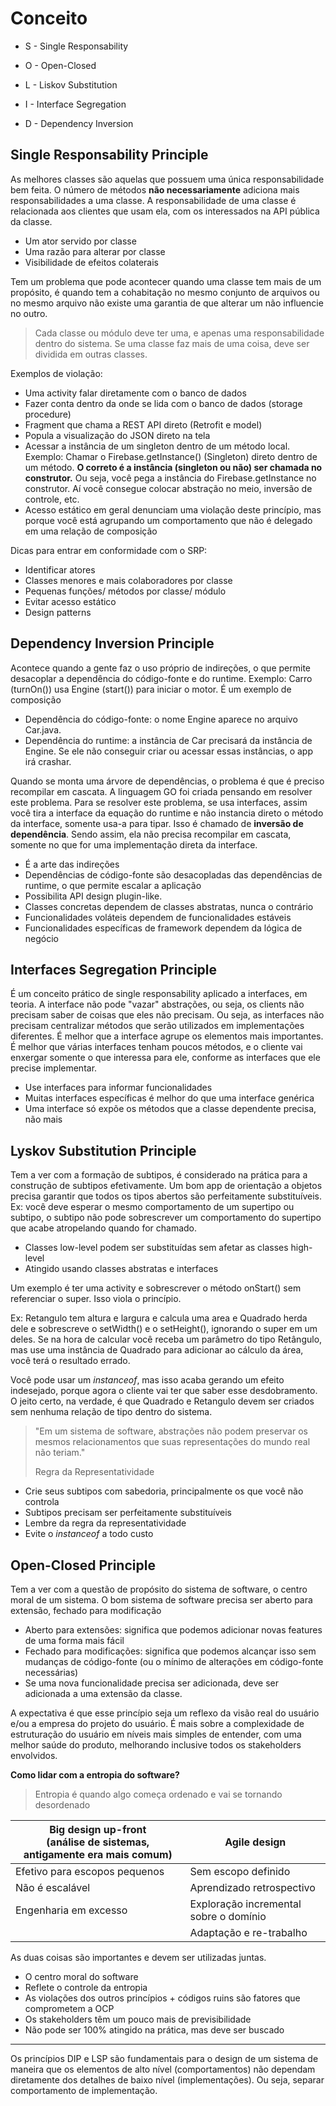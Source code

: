 # Conceito

- S - Single Responsability

- O - Open-Closed

- L - Liskov Substitution

- I - Interface Segregation

- D - Dependency Inversion

## Single Responsability Principle

As melhores classes são aquelas que possuem uma única responsabilidade bem feita. O número de métodos **não necessariamente** adiciona mais responsabilidades a uma classe. A responsabilidade de uma classe é relacionada aos clientes que usam ela, com os interessados na API pública da classe.

- Um ator servido por classe
- Uma razão para alterar por classe
- Visibilidade de efeitos colaterais

Tem um problema que pode acontecer quando uma classe tem mais de um propósito, é quando tem a cohabitação no mesmo conjunto de arquivos ou no mesmo arquivo não existe uma garantia de que alterar um não influencie no outro.

> Cada classe ou módulo deve ter uma, e apenas uma responsabilidade dentro do sistema. Se uma classe faz mais de uma coisa, deve ser dividida em outras classes.

Exemplos de violação:

- Uma activity falar diretamente com o banco de dados
- Fazer conta dentro da onde se lida com o banco de dados (storage procedure)
- Fragment que chama a REST API direto (Retrofit e model)
- Popula a visualização do JSON direto na tela
- Acessar a instância de um singleton dentro de um método local. Exemplo: Chamar o Firebase.getInstance() (Singleton) direto dentro de um método. **O correto é a instância (singleton ou não) ser chamada no construtor.** Ou seja, você pega a instância do Firebase.getInstance no construtor. Aí você consegue colocar abstração no meio, inversão de controle, etc.
- Acesso estático em geral denunciam uma violação deste princípio, mas porque você está agrupando um comportamento que não é delegado em uma relação de composição

Dicas para entrar em conformidade com o SRP:

- Identificar atores
- Classes menores e mais colaboradores por classe
- Pequenas funções/ métodos por classe/ módulo
- Evitar acesso estático
- Design patterns

## Dependency Inversion Principle

Acontece quando a gente faz o uso próprio de indireções, o que permite desacoplar a dependência do código-fonte e do runtime. Exemplo: Carro (turnOn()) usa Engine (start()) para iniciar o motor. É um exemplo de composição

- Dependência do código-fonte: o nome Engine aparece no arquivo Car.java.
- Dependência do runtime: a instância de Car precisará da instância de Engine. Se ele não conseguir criar ou acessar essas instâncias, o app irá crashar.

Quando se monta uma árvore de dependências, o problema é que é preciso recompilar em cascata. A linguagem GO foi criada pensando em resolver este problema. Para se resolver este problema, se usa interfaces, assim você tira a interface da equação do runtime e não instancia direto o método da interface, somente usa-a para tipar. Isso é chamado de **inversão de dependência**. Sendo assim, ela não precisa recompilar em cascata, somente no que for uma implementação direta da interface.

- É a arte das indireções
- Dependências de código-fonte são desacopladas das dependências de runtime, o que permite escalar a aplicação
- Possibilita API design plugin-like.
- Classes concretas dependem de classes abstratas, nunca o contrário
- Funcionalidades voláteis dependem de funcionalidades estáveis
- Funcionalidades específicas de framework dependem da lógica de negócio



## Interfaces Segregation Principle

É um conceito prático de single responsability aplicado a interfaces, em teoria. A interface não pode "vazar" abstrações, ou seja, os clients não precisam saber de coisas que eles não precisam. Ou seja, as interfaces não precisam centralizar métodos que serão utilizados em implementações diferentes. É melhor que a interface agrupe os elementos mais importantes. É melhor que várias interfaces tenham poucos métodos, e o cliente vai enxergar somente o que interessa para ele, conforme as interfaces que ele precise implementar.

- Use interfaces para informar funcionalidades
- Muitas interfaces específicas é melhor do que uma interface genérica
- Uma interface só expõe os métodos que a classe dependente precisa, não mais

## Lyskov Substitution Principle

Tem a ver com a formação de subtipos, é considerado na prática para a construção de subtipos efetivamente. Um bom app de orientação a objetos precisa garantir que todos os tipos abertos são perfeitamente substituíveis. Ex: você deve esperar o mesmo comportamento de um supertipo ou subtipo, o subtipo não pode sobrescrever um comportamento do supertipo que acabe atropelando quando for chamado.

- Classes low-level podem ser substituídas sem afetar as classes high-level
- Atingido usando classes abstratas e interfaces

Um exemplo é ter uma activity e sobrescrever o método onStart() sem referenciar o super. Isso viola o princípio.

Ex: Retangulo tem altura e largura e calcula uma area e Quadrado herda dele e sobrescreve o setWidth() e o setHeight(), ignorando o super em um deles. Se na hora de calcular você receba um parâmetro do tipo Retângulo, mas use uma instância de Quadrado para adicionar ao cálculo da área, você terá o resultado errado.

Você pode usar um _instanceof_, mas isso acaba gerando um efeito indesejado, porque agora o cliente vai ter que saber esse desdobramento. O jeito certo, na verdade, é que Quadrado e Retangulo devem ser criados sem nenhuma relação de tipo dentro do sistema.

> "Em um sistema de software, abstrações não podem preservar os mesmos relacionamentos que suas representações do mundo real não teriam."
>
> Regra da Representatividade

- Crie seus subtipos com sabedoria, principalmente os que você não controla
- Subtipos precisam ser perfeitamente substituíveis
- Lembre da regra da representatividade
- Evite o _instanceof_ a todo custo

## Open-Closed Principle

Tem a ver com a questão de propósito do sistema de software, o centro moral de um sistema. O bom sistema de software precisa ser aberto para extensão, fechado para modificação

- Aberto para extensões: significa que podemos adicionar novas features de uma forma mais fácil
- Fechado para modificações: significa que podemos alcançar isso sem mudanças de código-fonte (ou o mínimo de alterações em código-fonte necessárias)
- Se uma nova funcionalidade precisa ser adicionada, deve ser adicionada a uma extensão da classe.

A expectativa é que esse princípio seja um reflexo da visão real do usuário e/ou a empresa do projeto do usuário. É mais sobre a complexidade de estruturação do usuário em níveis mais simples de entender, com uma melhor saúde do produto, melhorando inclusive todos os stakeholders envolvidos.

**Como lidar com a entropia do software?**

> Entropia é quando algo começa ordenado e vai se tornando desordenado

| Big design up-front <br />(análise de sistemas, antigamente era mais comum) | Agile design                           |
| ------------------------------------------------------------ | -------------------------------------- |
| Efetivo para escopos pequenos                                | Sem escopo definido                    |
| Não é escalável                                              | Aprendizado retrospectivo              |
| Engenharia em excesso                                        | Exploração incremental sobre o domínio |
|                                                              | Adaptação e re-trabalho                |

As duas coisas são importantes e devem ser utilizadas juntas.

- O centro moral do software
- Reflete o controle da entropia
- As violações dos outros princípios + códigos ruins são fatores que comprometem a OCP
- Os stakeholders têm um pouco mais de previsibilidade
- Não pode ser 100% atingido na prática, mas deve ser buscado

***

Os princípios DIP e LSP são fundamentais para o design de um sistema de maneira que os elementos de alto nível (comportamentos) não dependam diretamente dos detalhes de baixo nível (implementações). Ou seja, separar comportamento de implementação.
